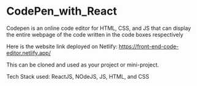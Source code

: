 # CodePen_with_React

Codepen is an online code editor for HTML, CSS, and JS that can display the entire webpage of the code written in the code boxes respectively

Here is the website link deployed on Netlify: https://front-end-code-editor.netlify.app/ 

This can be cloned and used as your project or mini-project.

Tech Stack used: ReactJS, NOdeJS, JS, HTML, and CSS

